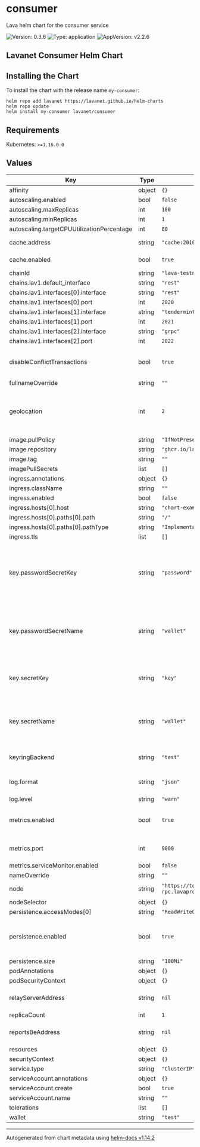 # consumer

Lava helm chart for the consumer service

![Version: 0.3.6](https://img.shields.io/badge/Version-0.3.6-informational?style=flat-square) ![Type: application](https://img.shields.io/badge/Type-application-informational?style=flat-square) ![AppVersion: v2.2.6](https://img.shields.io/badge/AppVersion-v2.2.6-informational?style=flat-square)

## Lavanet Consumer Helm Chart

## Installing the Chart

To install the chart with the release name `my-consumer`:

```shell
helm repo add lavanet https://lavanet.github.io/helm-charts
helm repo update
helm install my-consumer lavanet/consumer
```

## Requirements

Kubernetes: `>=1.16.0-0`

## Values

| Key | Type | Default | Description |
|-----|------|---------|-------------|
| affinity | object | `{}` |  |
| autoscaling.enabled | bool | `false` |  |
| autoscaling.maxReplicas | int | `100` |  |
| autoscaling.minReplicas | int | `1` |  |
| autoscaling.targetCPUUtilizationPercentage | int | `80` |  |
| cache.address | string | `"cache:20100"` | cache address |
| cache.enabled | bool | `true` | should add cache arg |
| chainId | string | `"lava-testnet-2"` | lava chain id |
| chains.lav1.default_interface | string | `"rest"` |  |
| chains.lav1.interfaces[0].interface | string | `"rest"` |  |
| chains.lav1.interfaces[0].port | int | `2020` |  |
| chains.lav1.interfaces[1].interface | string | `"tendermintrpc"` |  |
| chains.lav1.interfaces[1].port | int | `2021` |  |
| chains.lav1.interfaces[2].interface | string | `"grpc"` |  |
| chains.lav1.interfaces[2].port | int | `2022` |  |
| disableConflictTransactions | bool | `true` | should disable conflict transactions |
| fullnameOverride | string | `""` |  |
| geolocation | int | `2` | provider geo-location can be one of the [geolocations](https://docs.lavanet.xyz/provider-setup#geolocations) |
| image.pullPolicy | string | `"IfNotPresent"` |  |
| image.repository | string | `"ghcr.io/lavanet/lava/lavap"` |  |
| image.tag | string | `""` |  |
| imagePullSecrets | list | `[]` |  |
| ingress.annotations | object | `{}` |  |
| ingress.className | string | `""` |  |
| ingress.enabled | bool | `false` |  |
| ingress.hosts[0].host | string | `"chart-example.local"` |  |
| ingress.hosts[0].paths[0].path | string | `"/"` |  |
| ingress.hosts[0].paths[0].pathType | string | `"ImplementationSpecific"` |  |
| ingress.tls | list | `[]` |  |
| key.passwordSecretKey | string | `"password"` | the key in the kubernetes secret that contains the password for the private key |
| key.passwordSecretName | string | `"wallet"` | the kubernetes secret that contains the password for the private key |
| key.secretKey | string | `"key"` | the key in the kubernetes secret to use |
| key.secretName | string | `"wallet"` | the kubernetes secret name containing the private key |
| keyringBackend | string | `"test"` | provider keyring backend |
| log.format | string | `"json"` | log format, can be json or text |
| log.level | string | `"warn"` | log level |
| metrics.enabled | bool | `true` | should enable prometheus metrics |
| metrics.port | int | `9000` | prometheus metrics address |
| metrics.serviceMonitor.enabled | bool | `false` |  |
| nameOverride | string | `""` |  |
| node | string | `"https://testnet2-rpc.lavapro.xyz:443"` | lava node to connect to |
| nodeSelector | object | `{}` |  |
| persistence.accessModes[0] | string | `"ReadWriteOnce"` |  |
| persistence.enabled | bool | `true` | should create pvc for the consumer data |
| persistence.size | string | `"100Mi"` |  |
| podAnnotations | object | `{}` |  |
| podSecurityContext | object | `{}` |  |
| relayServerAddress | string | `nil` | address of the relay server |
| replicaCount | int | `1` |  |
| reportsBeAddress | string | `nil` | address of the report server |
| resources | object | `{}` |  |
| securityContext | object | `{}` |  |
| service.type | string | `"ClusterIP"` |  |
| serviceAccount.annotations | object | `{}` |  |
| serviceAccount.create | bool | `true` |  |
| serviceAccount.name | string | `""` |  |
| tolerations | list | `[]` |  |
| wallet | string | `"test"` | wallet name |

----------------------------------------------
Autogenerated from chart metadata using [helm-docs v1.14.2](https://github.com/norwoodj/helm-docs/releases/v1.14.2)
